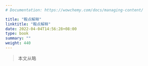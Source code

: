 ```yaml
---
# Documentation: https://wowchemy.com/docs/managing-content/

title: "鞍点解释"
linktitle: "鞍点解释"
date: 2022-04-04T14:56:28+08:00
type: book
summary: ""
weight: 440
---
```


<!--more-->

> 本文从略